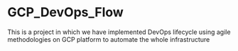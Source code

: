 # GCP_DevOps_Flow
This is a project in which we have implemented DevOps lifecycle using agile methodologies on GCP platform to automate the whole infrastructure 
